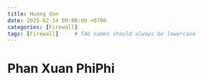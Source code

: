 ```yaml
---
title: Huong dan
date: 2025-02-14 00:00:00 +0700
categories: [Firewall] 
tags: [Firewall]     # TAG names should always be lowercase
---
```


# Phan Xuan PhiPhi